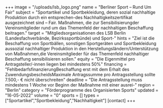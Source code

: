 +++
image = "/uploads/lsb_logo.png"
name = "Berliner Sport – Rund Um Fair"
subject = "Sportartikel und Sportbekleidung, deren sozial nachhaltige Produktion durch ein entsprechen-des Nachhaltigkeitszertifikat ausgezeichnet sind – Fair. Maßnahmen, die zur Sensibilisierungder Vereinsmitglieder rund um das Themenfeld der nachhaltigen Beschaffung beitragen."
target = "Mitgliedsorganisationen des LSB Berlin (Landesfachverbände, Bezirkssportbünde) und Sport-"
hints = "Ziel ist die Beschaffung von Sportbällen, sonstigen Sportgeräten und Sportbekleidung aussozial nachhaltiger Produktion in den Herstellungsländern/Unterstützung von Maßnahmen,die Vereinsmitglieder für das Themenfeld nachhaltiger Beschaffung sensibilisieren sollen."
equity = "Die Eigenmittel pro Antragsteller/-innen liegen bei mindestens 50%"
financing = "FehlbedarfsfinanzierungBeschaffung erst mit dem Erhalt des ZuwendungsbescheidsMaximale Antragssumme pro Antragsstellung sollte 7.500,- € nicht überschreiten"
deadline = "Die Antragsstellung muss mindestens 1 Woche vor Beginn der Maßnahme mit einer ausrei-"
region = "Berlin"
category = "Förderprogramme des Organisierten Sports"
updated = "16-05-2022"
volume = "0"
sports = []
types = ["Sportartikel","Sportbekleidung","Nachhaltigkeit"]
[contact]
+++